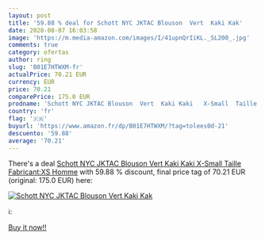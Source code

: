 ```yaml
---
layout: post
title: '59.88 % deal for Schott NYC JKTAC Blouson  Vert  Kaki Kak'
date: 2020-08-07 16:03:58
image: 'https://m.media-amazon.com/images/I/41upnQrIiKL._SL200_.jpg'
comments: true
category: ofertas
author: ring
slug: 'B01E7HTWXM-fr'
actualPrice: 70.21 EUR
currency: EUR
price: 70.21
comparePrice: 175.0 EUR
prodname: 'Schott NYC JKTAC Blouson  Vert  Kaki Kaki   X-Small  Taille Fabricant:XS  Homme'
country: 'fr'
flag: '🇫🇷'
buyurl: 'https://www.amazon.fr/dp/B01E7HTWXM/?tag=tolees0d-21'
descuento: '59.88'
average: '70.21'
---
```


There's a deal [Schott NYC JKTAC Blouson  Vert  Kaki Kaki   X-Small  Taille Fabricant:XS  Homme](https://www.amazon.fr/dp/B01E7HTWXM/?tag=tolees0d-21)  with  59.88 % discount, final price tag of  70.21 EUR (original: 175.0 EUR) here:

[![Schott NYC JKTAC Blouson  Vert  Kaki Kak](https://m.media-amazon.com/images/I/41upnQrIiKL._SL200_.jpg)](https://www.amazon.fr/dp/B01E7HTWXM/?tag=tolees0d-21)

ℹ️:


[Buy it now!!](https://www.amazon.fr/dp/B01E7HTWXM/?tag=tolees0d-21)
